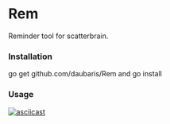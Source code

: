 # Rem

Reminder tool for scatterbrain.

### Installation
 
go get github.com/daubaris/Rem and go install

### Usage

[![asciicast](https://asciinema.org/a/1p3cb4do2c4gy7adeipmj6liz.png)](https://asciinema.org/a/1p3cb4do2c4gy7adeipmj6liz)
